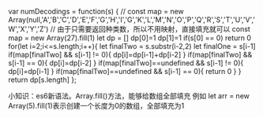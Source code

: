 var numDecodings = function(s) {
    // const map = new Array(null,'A','B','C','D','E','F','G','H','I','G','K','L','M','N','O','P','Q','R','S','T','U','V','W','X','Y','Z')
    // 由于只需要返回种类数，所以不用映射，直接填充就可以
    const map = new Array(27).fill(1)
    let dp = []
    dp[0]=1
    dp[1]=1
    if(s[0] == 0) return 0
    for(let i=2;i<=s.length;i++){
        let finalTwo = s.substr(i-2,2)
        let finalOne = s[i-1]
        if(map[finalTwo] && s[i-1] != 0){
                dp[i]=dp[i-1]+dp[i-2]
        }
        if(map[finalTwo] && s[i-1] == 0){
                dp[i]=dp[i-2]
        }
        if(map[finalTwo]==undefined && s[i-1] != 0){
                dp[i]=dp[i-1]
        }
        if(map[finalTwo]==undefined && s[i-1] == 0){
                return 0
        }
    }
    return dp[s.length]
};

小知识：es6新语法。Array.fill()方法，能够给数组全部填充
例如 let arr = new Array(5).fill(1)表示创建一个长度为0的数组，全部填充为1
